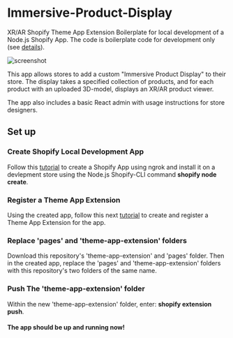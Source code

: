 
# Immersive-Product-Display
XR/AR Shopify Theme App Extension Boilerplate for local development of a Node.js Shopify App. The code is boilerplate code for development only (see [details](https://github.com/Shopify/shopify-node-api/blob/main/docs/issues.md)).

![screenshot](https://user-images.githubusercontent.com/79476154/127234831-3aa528a6-7bda-4be4-8220-573a0b046a48.PNG)

This app allows stores to add a custom "Immersive Product Display" to their store. The display takes a specified collection of products, and for each product with an uploaded 3D-model, displays an XR/AR product viewer. 

The app also includes a basic React admin with usage instructions for store designers.

## Set up

### Create Shopify Local Development App
Follow this [tutorial](https://shopify.dev/apps/getting-started/create#step-4-install-your-app-on-your-development-store) to create a Shopify App using ngrok and install it on a devlepment store using the Node.js Shopify-CLI command **shopify node create**.

### Register a Theme App Extension
Using the created app, follow this next [tutorial](https://shopify.dev/apps/online-store/theme-app-extensions/getting-started#scaffold-and-register-a-theme-app-extension) to create and register a Theme App Extension for the app.

### Replace 'pages' and 'theme-app-extension' folders
Download this repository's 'theme-app-extension' and 'pages' folder. Then in the created app, replace the 'pages' and 'theme-app-extension' folders with this repository's two folders of the same name. 

### Push The 'theme-app-extension' folder
Within the new 'theme-app-extension' folder, enter: **shopify extension push**.

#### The app should be up and running now!
